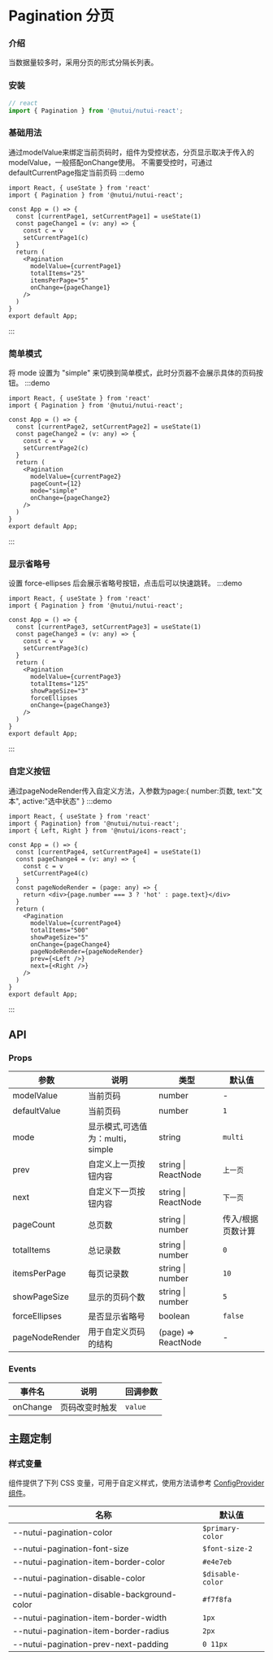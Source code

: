#  Pagination 分页

### 介绍
    
当数据量较多时，采用分页的形式分隔长列表。
    
### 安装
``` javascript
// react
import { Pagination } from '@nutui/nutui-react';
```    

### 基础用法
通过modelValue来绑定当前页码时，组件为受控状态，分页显示取决于传入的modelValue，一般搭配onChange使用。
不需要受控时，可通过defaultCurrentPage指定当前页码
:::demo
``` tsx
import React, { useState } from 'react'
import { Pagination } from '@nutui/nutui-react';

const App = () => {
  const [currentPage1, setCurrentPage1] = useState(1)
  const pageChange1 = (v: any) => {
    const c = v
    setCurrentPage1(c)
  }
  return (
    <Pagination
      modelValue={currentPage1}
      totalItems="25"
      itemsPerPage="5"
      onChange={pageChange1}
    />
  )
}
export default App;
```
:::
### 简单模式
将 mode 设置为 "simple" 来切换到简单模式，此时分页器不会展示具体的页码按钮。
:::demo
``` tsx
import React, { useState } from 'react'
import { Pagination } from '@nutui/nutui-react';

const App = () => {
  const [currentPage2, setCurrentPage2] = useState(1)
  const pageChange2 = (v: any) => {
    const c = v
    setCurrentPage2(c)
  }
  return (
    <Pagination
      modelValue={currentPage2} 
      pageCount={12} 
      mode="simple" 
      onChange={pageChange2} 
    />
  )
}
export default App;
```
:::

### 显示省略号
设置 force-ellipses 后会展示省略号按钮，点击后可以快速跳转。
:::demo
``` tsx
import React, { useState } from 'react'
import { Pagination } from '@nutui/nutui-react';

const App = () => {
  const [currentPage3, setCurrentPage3] = useState(1)
  const pageChange3 = (v: any) => {
    const c = v
    setCurrentPage3(c)
  }
  return (
    <Pagination
      modelValue={currentPage3}
      totalItems="125"
      showPageSize="3"
      forceEllipses
      onChange={pageChange3}
    />
  )
}
export default App;
```
:::
### 自定义按钮
通过pageNodeRender传入自定义方法，入参数为page:{ number:页数, text:"文本", active:"选中状态" } 
:::demo
``` tsx
import React, { useState } from 'react'
import { Pagination} from '@nutui/nutui-react'; 
import { Left, Right } from '@nutui/icons-react';

const App = () => {
  const [currentPage4, setCurrentPage4] = useState(1)
  const pageChange4 = (v: any) => {
    const c = v
    setCurrentPage4(c)
  }
  const pageNodeRender = (page: any) => {
    return <div>{page.number === 3 ? 'hot' : page.text}</div>
  }
  return (
    <Pagination
      modelValue={currentPage4}
      totalItems="500"
      showPageSize="5"
      onChange={pageChange4}
      pageNodeRender={pageNodeRender} 
      prev={<Left />}
      next={<Right />}
    />
  )
}
export default App;
```
:::
    
## API
    
### Props
    
| 参数           | 说明                             | 类型                      | 默认值            |
| -------------- | -------------------------------- | ------------------------- | ----------------- |
| modelValue     | 当前页码                         | number                    | -                 |
| defaultValue   | 当前页码                         | number                    | `1`                 |
| mode           | 显示模式,可选值为：multi，simple | string                    | `multi`             |
| prev       | 自定义上一页按钮内容             | string \| ReactNode | `上一页`            |
| next       | 自定义下一页按钮内容             | string \| ReactNode | `下一页`            |
| pageCount      | 总页数                           | string \| number          | 传入/根据页数计算 |
| totalItems     | 总记录数                         | string \| number          | `0`                 |
| itemsPerPage   | 每页记录数                       | string \| number          | `10`                |
| showPageSize   | 显示的页码个数                   | string \| number          | `5`                 |
| forceEllipses  | 是否显示省略号                   | boolean                   | `false`             |
| pageNodeRender | 用于自定义页码的结构             | (page) => ReactNode | -                 |
    
### Events
    
| 事件名   | 说明           | 回调参数 |
| -------- | -------------- | -------- |
| onChange | 页码改变时触发 | `value`    |


## 主题定制

### 样式变量

组件提供了下列 CSS 变量，可用于自定义样式，使用方法请参考 [ConfigProvider 组件](#/zh-CN/component/configprovider)。

| 名称 | 默认值 |
| --- | --- |
| --nutui-pagination-color | `$primary-color` |
| --nutui-pagination-font-size | `$font-size-2` |
| --nutui-pagination-item-border-color | `#e4e7eb` |
| --nutui-pagination-disable-color | `$disable-color` |
| --nutui-pagination-disable-background-color | `#f7f8fa` |
| --nutui-pagination-item-border-width | `1px` |
| --nutui-pagination-item-border-radius | `2px` |
| --nutui-pagination-prev-next-padding | `0 11px` |
